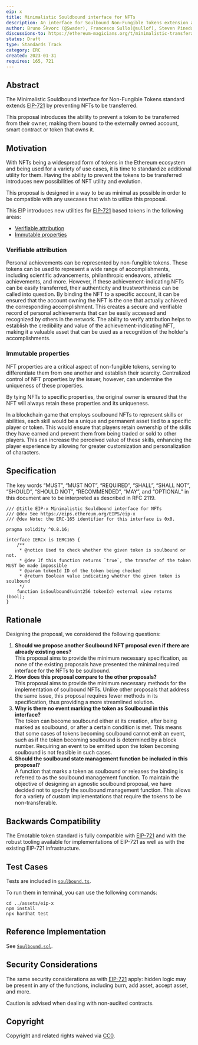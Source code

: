 ```yaml
---
eip: x
title: Minimalistic Souldbound interface for NFTs
description: An interface for Soulbound Non-Fungible Tokens extension allowing for tokens to be non-transferrable.
author: Bruno Škvorc (@Swader), Francesco Sullo(@sullof), Steven Pineda (@steven2308), Stevan Bogosavljevic (@stevyhacker), Jan Turk (@ThunderDeliverer)
discussions-to: https://ethereum-magicians.org/t/minimalistic-transferable-interface/12517
status: Draft
type: Standards Track
category: ERC
created: 2023-01-31
requires: 165, 721
---
```


## Abstract

The Minimalistic Souldbound interface for Non-Fungible Tokens standard extends [EIP-721](./eip-721.md) by preventing NFTs to be transferred.

This proposal introduces the ability to prevent a token to be transferred from their owner, making them bound to the externally owned account, smart contract or token that owns it.

## Motivation

With NFTs being a widespread form of tokens in the Ethereum ecosystem and being used for a variety of use cases, it is time to standardize additional utility for them. Having the ability to prevent the tokens to be transferred introduces new possibilities of NFT utility and evolution.

This proposal is designed in a way to be as minimal as possible in order to be compatible with any usecases that wish to utilize this proposal.

This EIP introduces new utilities for [EIP-721](./eip-721.md) based tokens in the following areas:

- [Verifiable attribution](#verifiable-attribution)
- [Immutable properties](#immutable-properties)

### Verifiable attribution

Personal achievements can be represented by non-fungible tokens. These tokens can be used to represent a wide range of accomplishments, including scientific advancements, philanthropic endeavors, athletic achievements, and more. However, if these achievement-indicating NFTs can be easily transferred, their authenticity and trustworthiness can be called into question. By binding the NFT to a specific account, it can be ensured that the account owning the NFT is the one that actually achieved the corresponding accomplishment. This creates a secure and verifiable record of personal achievements that can be easily accessed and recognized by others in the network. The ability to verify attribution helps to establish the credibility and value of the achievement-indicating NFT, making it a valuable asset that can be used as a recognition of the holder's accomplishments.

### Immutable properties

NFT properties are a critical aspect of non-fungible tokens, serving to differentiate them from one another and establish their scarcity. Centralized control of NFT properties by the issuer, however, can undermine the uniqueness of these properties.

By tying NFTs to specific properties, the original owner is ensured that the NFT will always retain these properties and its uniqueness.

In a blockchain game that employs soulbound NFTs to represent skills or abilities, each skill would be a unique and permanent asset tied to a specific player or token. This would ensure that players retain ownership of the skills they have earned and prevent them from being traded or sold to other players. This can increase the perceived value of these skills, enhancing the player experience by allowing for greater customization and personalization of characters.

## Specification

The key words “MUST”, “MUST NOT”, “REQUIRED”, “SHALL”, “SHALL NOT”, “SHOULD”, “SHOULD NOT”, “RECOMMENDED”, “MAY”, and “OPTIONAL” in this document are to be interpreted as described in RFC 2119.

```solidity
/// @title EIP-x Minimalistic Souldbound interface for NFTs
/// @dev See https://eips.ethereum.org/EIPS/eip-x
/// @dev Note: the ERC-165 identifier for this interface is 0x0.

pragma solidity ^0.8.16;

interface IERCx is IERC165 {
    /**
     * @notice Used to check whether the given token is soulbound or not.
     * @dev If this function returns `true`, the transfer of the token MUST be made impossible
     * @param tokenId ID of the token being checked
     * @return Boolean value indicating whether the given token is soulbound
     */
    function isSoulbound(uint256 tokenId) external view returns (bool);
}
```

## Rationale

Designing the proposal, we considered the following questions:

1. **Should we propose another Soulbound NFT proposal even if there are already existing ones?**\
   This proposal aims to provide the minimum necessary specification, as none of the existing proposals have presented the minimal required interface for the NFTs to be soulbound.
2. **How does this proposal compare to the other proposals?**\
   This proposal aims to provide the minimum necessary methods for the implementation of soulbound NFTs. Unlike other proposals that address the same issue, this proposal requires fewer methods in its specification, thus providing a more streamlined solution.
3. **Why is there no event marking the token as Soulbound in this interface?**\
   The token can become soulbound either at its creation, after being marked as soulbound, or after a certain condition is met. This means that some cases of tokens becoming soulbound cannot emit an event, such as if the token becoming soulbound is determined by a block number. Requiring an event to be emitted upon the token becoming soulbound is not feasible in such cases.
4. **Should the soulbound state management function be included in this proposal?**\
   A function that marks a token as soulbound or releases the binding is referred to as the soulbound management function. To maintain the objective of designing an agnostic soulbound proposal, we have decided not to specify the soulbound management function. This allows for a variety of custom implementations that require the tokens to be non-transferable.

## Backwards Compatibility

The Emotable token standard is fully compatible with [EIP-721](./epi-721.md) and with the robust tooling available for implementations of EIP-721 as well as with the existing EIP-721 infrastructure.

## Test Cases

Tests are included in [`soulbound.ts`](../assets/eip-x/test/soulbound.ts).

To run them in terminal, you can use the following commands:

```
cd ../assets/eip-x
npm install
npx hardhat test
```

## Reference Implementation

See [`Soulbound.sol`](../assets/eip-x/contracts/Soulbound.sol).

## Security Considerations

The same security considerations as with [EIP-721](./eip-721.md) apply: hidden logic may be present in any of the functions, including burn, add asset, accept asset, and more.

Caution is advised when dealing with non-audited contracts.

## Copyright

Copyright and related rights waived via [CC0](../LICENSE.md).
